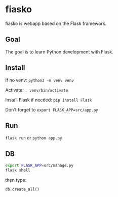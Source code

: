 # fiasko

fiasko is webapp based on the Flask framework.

## Goal

The goal is to learn Python development with Flask.

## Install

If no venv: `python3 -m venv venv`

Activate: `. venv/bin/activate`

Install Flask if needed: `pip install Flask`

Don't forget to `export FLASK_APP=src/app.py`

## Run

`flask run` or `python app.py`

## DB

```bash
export FLASK_APP=src/manage.py
flask shell
```

then type:

```py
db.create_all()
```

